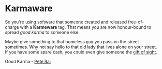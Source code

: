 # Karmaware

So you're using software that someone created and released free-of-charge
with a **Karmeware** tag. That means you are now honour-bound to spread
_good karma_ to someone else.

Maybe give something to that homeless guy you pass on the street sometimes. Why not
say hello to that old lady that lives alone on your street. If you have some spare cash,
you could even give someone the [gift of sight](https://donate.sightsavers.org/smxpatron/global/donate.html).

Good Karma - [Pete Rai](http://www.rai.org.uk)
